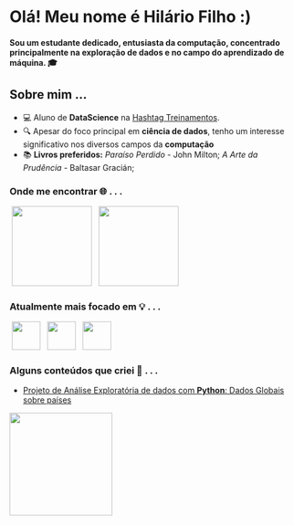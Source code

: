 # Olá! Meu nome é Hilário Filho :)
#### Sou um estudante dedicado, entusiasta da computação, concentrado principalmente na exploração de dados e no campo do aprendizado de máquina. 🎓
## Sobre mim ...
<ul>
  <li>
    💻 Aluno de <strong>DataScience</strong> na <a href="https://www.hashtagtreinamentos.com/?origemurl=75502579145&gad_source=1&gclid=CjwKCAiAq4KuBhA6EiwArMAw1AlLVz7NZ-Uk1U7kXCPZFvwC56SxICLNmr5O2MP_9QBdFpJSIM3x4RoCBFQQAvD_BwE" target="_blank">Hashtag Treinamentos</a>.  
  </li>
  <li>
    🔍 Apesar do foco principal em <strong>ciência de dados</strong>, tenho um interesse significativo nos diversos campos da <strong>computação</strong>
  </li>
  <li>
    📚 <strong>Livros preferidos:</strong> <em>Paraíso Perdido</em> - John Milton; <em>A Arte da Prudência</em> - Baltasar Gracián;
  </li>
</ul>
<h3>Onde me encontrar 🌐 . . .</h3>
<div>
    &nbsp<a href="https://www.linkedin.com/in/hilario-datascience/" target="_blank"><img loading="lazy" src="https://img.shields.io/badge/-LinkedIn-%230077B5?style=for-the-badge&logo=linkedin&logoColor=white" target="_blank" width=140></a>&nbsp
    &nbsp<a href="https://medium.com/@hilariospol"><img src="https://img.shields.io/badge/Medium-12100E?style=for-the-badge&logo=medium&logoColor=white" width=140></a>&nbsp
</div>
<h3>Atualmente mais focado em 💡 . . .</h3>
<div>
    &nbsp<img src="https://cdn.jsdelivr.net/gh/devicons/devicon@latest/icons/python/python-original.svg" width="50" height="50"/>&nbsp 
    &nbsp<img src="https://cdn.jsdelivr.net/gh/devicons/devicon@latest/icons/javascript/javascript-original.svg" width="50" height="50"/>&nbsp     
    &nbsp<img src="https://cdn.jsdelivr.net/gh/devicons/devicon@latest/icons/r/r-original.svg" width="50" height="50"/>&nbsp    
</div>
<h3>Alguns conteúdos que criei 📰 . . .</h3>
<ul>  
  <li>
    <a href="https://www.linkedin.com/pulse/an%25C3%25A1lise-explorat%25C3%25B3ria-dos-dados-globais-de-informa%25C3%25A7%25C3%25B5es-hil%25C3%25A1rio--tuyvf/?trackingId=GyN5kOWpSH2Jw4OMkob2TQ%3D%3D">
    Projeto de Análise Exploratória de dados com <strong>Python</strong>: Dados Globais sobre países</a>
  </li>
</ul>
<div style = float: right>
    <a href="https://github.com/HilarioMarques">
       <img loading="lazy" height="180em" src="https://github-readme-stats.vercel.app/api?username=HilarioMarques&show_icons=true&theme=dracula&include_all_commits=true&count_private=true"/>
    </a>
</div>

          


